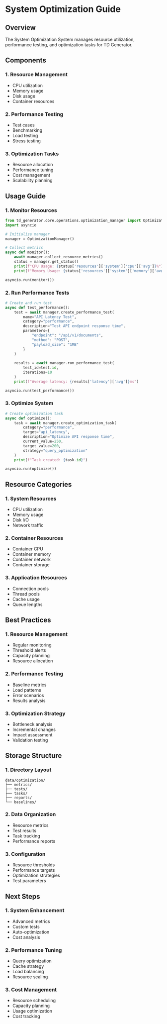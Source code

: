 # System Optimization Guide

## Overview
The System Optimization System manages resource utilization, performance testing, and optimization tasks for TD Generator.

## Components

### 1. Resource Management
- CPU utilization
- Memory usage
- Disk usage
- Container resources

### 2. Performance Testing
- Test cases
- Benchmarking
- Load testing
- Stress testing

### 3. Optimization Tasks
- Resource allocation
- Performance tuning
- Cost management
- Scalability planning

## Usage Guide

### 1. Monitor Resources
```python
from td_generator.core.operations.optimization_manager import OptimizationManager
import asyncio

# Initialize manager
manager = OptimizationManager()

# Collect metrics
async def monitor():
    await manager.collect_resource_metrics()
    status = manager.get_status()
    print(f"CPU Usage: {status['resources']['system']['cpu']['avg']}%")
    print(f"Memory Usage: {status['resources']['system']['memory']['avg']}%")

asyncio.run(monitor())
```

### 2. Run Performance Tests
```python
# Create and run test
async def test_performance():
    test = await manager.create_performance_test(
        name="API Latency Test",
        category="performance",
        description="Test API endpoint response time",
        parameters={
            "endpoint": "/api/v1/documents",
            "method": "POST",
            "payload_size": "1MB"
        }
    )
    
    results = await manager.run_performance_test(
        test_id=test.id,
        iterations=10
    )
    print(f"Average latency: {results['latency']['avg']}ms")

asyncio.run(test_performance())
```

### 3. Optimize System
```python
# Create optimization task
async def optimize():
    task = await manager.create_optimization_task(
        category="performance",
        target="api_latency",
        description="Optimize API response time",
        current_value=250,
        target_value=200,
        strategy="query_optimization"
    )
    print(f"Task created: {task.id}")

asyncio.run(optimize())
```

## Resource Categories

### 1. System Resources
- CPU utilization
- Memory usage
- Disk I/O
- Network traffic

### 2. Container Resources
- Container CPU
- Container memory
- Container network
- Container storage

### 3. Application Resources
- Connection pools
- Thread pools
- Cache usage
- Queue lengths

## Best Practices

### 1. Resource Management
- Regular monitoring
- Threshold alerts
- Capacity planning
- Resource allocation

### 2. Performance Testing
- Baseline metrics
- Load patterns
- Error scenarios
- Results analysis

### 3. Optimization Strategy
- Bottleneck analysis
- Incremental changes
- Impact assessment
- Validation testing

## Storage Structure

### 1. Directory Layout
```
data/optimization/
├── metrics/
├── tests/
├── tasks/
├── reports/
└── baselines/
```

### 2. Data Organization
- Resource metrics
- Test results
- Task tracking
- Performance reports

### 3. Configuration
- Resource thresholds
- Performance targets
- Optimization strategies
- Test parameters

## Next Steps

### 1. System Enhancement
- Advanced metrics
- Custom tests
- Auto-optimization
- Cost analysis

### 2. Performance Tuning
- Query optimization
- Cache strategy
- Load balancing
- Resource scaling

### 3. Cost Management
- Resource scheduling
- Capacity planning
- Usage optimization
- Cost tracking
